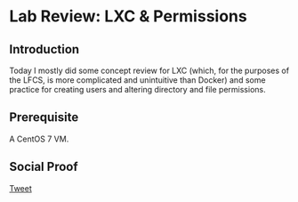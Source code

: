 
# Lab Review: LXC & Permissions

## Introduction

Today I mostly did some concept review for LXC (which, for the purposes of the LFCS, is more complicated and unintuitive than Docker) and some practice for creating users and altering directory and file permissions.

## Prerequisite

A CentOS 7 VM.

## Social Proof

[Tweet]()